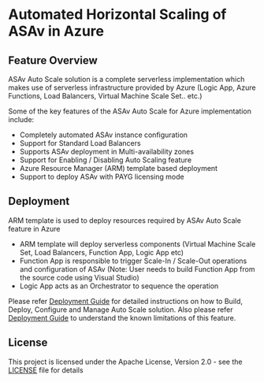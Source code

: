 # Automated Horizontal Scaling of ASAv in Azure

## Feature Overview

ASAv Auto Scale solution is a complete serverless implementation which makes use of serverless
infrastructure provided by Azure (Logic App, Azure Functions, Load Balancers, Virtual Machine Scale Set.. etc.)

Some of the key features of the ASAv Auto Scale for Azure implementation include:
*	Completely automated ASAv instance configuration
*	Support for Standard Load Balancers
*	Supports ASAv deployment in Multi-availability zones
*	Support for Enabling / Disabling Auto Scaling feature
*	Azure Resource Manager (ARM) template based deployment 
*	Support to deploy ASAv with PAYG licensing mode 

## Deployment

ARM template is used to deploy resources required by ASAv Auto Scale feature in Azure

*  ARM template will deploy serverless components (Virtual Machine Scale Set, Load Balancers, Function App, Logic App etc)
*  Function App is responsible to trigger Scale-In / Scale-Out operations and configuration of ASAv
   (Note: User needs to build Function App from the source code using Visual Studio)
*  Logic App acts as an Orchestrator to sequence the operation

Please refer [Deployment Guide](./asav_azure_autoscale_v919.pdf) for detailed instructions on how to Build, Deploy, Configure and Manage Auto Scale solution. 
Also please refer [Deployment Guide](./asav_azure_autoscale_v919.pdf) to understand the known limitations of this feature.

## License

This project is licensed under the Apache License, Version 2.0 - see the [LICENSE](../../../LICENSE) file for details
